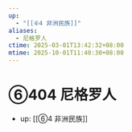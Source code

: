 ```yaml
---
up:
  - "[[⑥4 非洲民族]]"
aliases:
  - 尼格罗人
ctime: 2025-03-01T13:42:32+08:00
mtime: 2025-10-01T11:40:30+08:00
---
```


# ⑥404 尼格罗人

- up: [[⑥4 非洲民族]]
